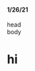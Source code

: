 #### 1/26/21

<head> 
<title>
hi
</title>
head </head>

<body>
 <div>
 body 
 </div>
 </body>
<h1> hi </h1>
